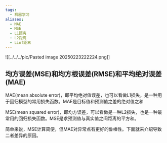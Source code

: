 ```yaml
---
tags:
  - 机器学习
aliases:
  - MAE
  - MSE
  - L1距离
  - L2距离
  - Linf距离
---
```

![[../../../pic/Pasted image 20250223222224.png]]


## 均方误差(MSE)和均方根误差(RMSE)和平均绝对误差(MAE)
MAE(mean absolute error)，即平均绝对值误差，也可以看做L1损失，是一种用于回归模型的常用损失函数。MAE是目标值和预测值之差的绝对值之和

MSE(mean squared error)，即均方误差，可以看做是一种L2损失，也是一种最常用的回归损失函数。MSE是求预测值与真实值之间距离的平方和。

简单来说，MSE计算简便，但MAE对异常点有更好的鲁棒性。下面就来介绍导致二者差异的原因。